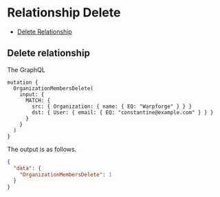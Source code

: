 # Relationship Delete

* [Delete Relationship](#delete-relationship)

## Delete relationship

The GraphQL

```
mutation {
  OrganizationMembersDelete(
    input: {
      MATCH: {
        src: { Organization: { name: { EQ: "Warpforge" } } }
        dst: { User: { email: { EQ: "constantine@example.com" } } }
      }
    }
  )
}
```

The output is as follows.

```json
{
  "data": {
    "OrganizationMembersDelete": 1
  }
}
```
